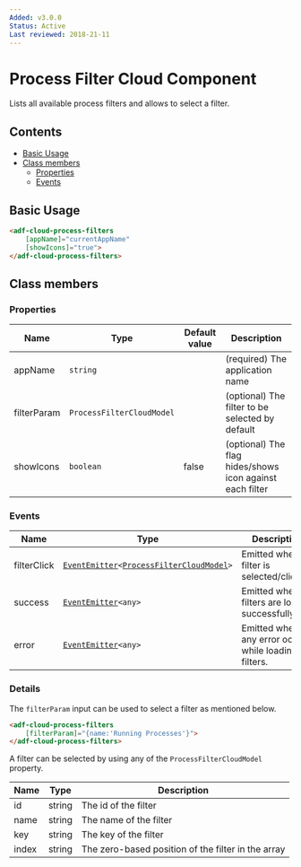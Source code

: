 ```yaml
---
Added: v3.0.0
Status: Active
Last reviewed: 2018-21-11
---
```


# Process Filter Cloud Component

Lists all available process filters and allows to select a filter.

## Contents

-   [Basic Usage](#basic-usage)
-   [Class members](#class-members)
    -   [Properties](#properties)
    -   [Events](#events)


## Basic Usage

```html
<adf-cloud-process-filters
    [appName]="currentAppName"
    [showIcons]="true">
</adf-cloud-process-filters>
```

## Class members

### Properties

| Name | Type | Default value | Description |
| ---- | ---- | ------------- | ----------- |
| appName | `string` |  | (required) The application name |
| filterParam | `ProcessFilterCloudModel` |  | (optional) The filter to be selected by default |
| showIcons | `boolean` | false | (optional) The flag hides/shows icon against each filter |

### Events

| Name | Type | Description |
| ---- | ---- | ----------- |
| filterClick | [`EventEmitter`](https://angular.io/api/core/EventEmitter)`<`[`ProcessFilterCloudModel`](../../lib/process-services-cloud/src/lib/process-cloud/models/process-filter-cloud.model.ts)`>` | Emitted when a filter is selected/clicked. |
| success | [`EventEmitter`](https://angular.io/api/core/EventEmitter)`<any>` | Emitted when filters are loaded successfully. |
| error | [`EventEmitter`](https://angular.io/api/core/EventEmitter)`<any>` | Emitted when any error occurs while loading the filters. |

### Details

The `filterParam` input can be used to select a filter as mentioned below.

```html
<adf-cloud-process-filters
    [filterParam]="{name:'Running Processes'}">
</adf-cloud-process-filters>
```

A filter can be selected by using any of the `ProcessFilterCloudModel` property.

| Name | Type | Description |
| ---- | ---- | ----------- |
| id | string | The id of the filter |
| name | string | The name of the filter |
| key | string | The key of the filter |
| index | string | The zero-based position of the filter in the array |